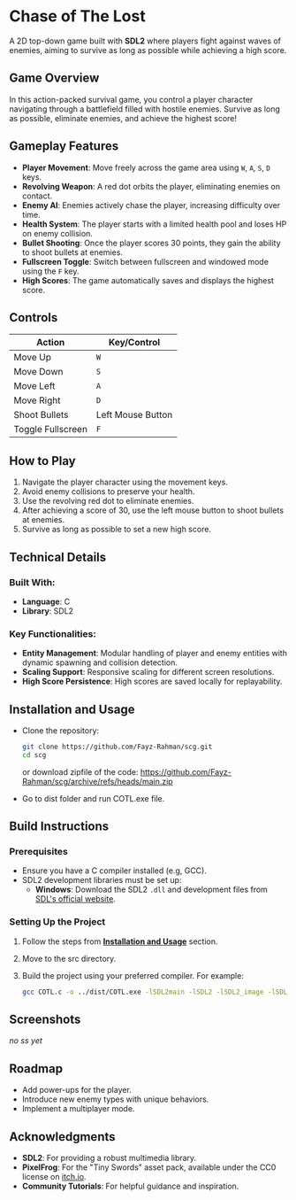 
# Chase of The Lost

A 2D top-down game built with **SDL2** where players fight against waves of enemies, aiming to survive as long as possible while achieving a high score.

## Game Overview

In this action-packed survival game, you control a player character navigating through a battlefield filled with hostile enemies. Survive as long as possible, eliminate enemies, and achieve the highest score!

## Gameplay Features

- **Player Movement**: Move freely across the game area using `W`, `A`, `S`, `D` keys.
- **Revolving Weapon**: A red dot orbits the player, eliminating enemies on contact.
- **Enemy AI**: Enemies actively chase the player, increasing difficulty over time.
- **Health System**: The player starts with a limited health pool and loses HP on enemy collision.
- **Bullet Shooting**: Once the player scores 30 points, they gain the ability to shoot bullets at enemies.
- **Fullscreen Toggle**: Switch between fullscreen and windowed mode using the `F` key.
- **High Scores**: The game automatically saves and displays the highest score.

## Controls

| Action             | Key/Control         |
|--------------------|---------------------|
| Move Up           | `W`                |
| Move Down         | `S`                |
| Move Left         | `A`                |
| Move Right        | `D`                |
| Shoot Bullets     | Left Mouse Button  |
| Toggle Fullscreen | `F`                |

## How to Play

1. Navigate the player character using the movement keys.
2. Avoid enemy collisions to preserve your health.
3. Use the revolving red dot to eliminate enemies. 
4. After achieving a score of 30, use the left mouse button to shoot bullets at enemies.
5. Survive as long as possible to set a new high score.

## Technical Details

### Built With:
- **Language**: C
- **Library**: SDL2

### Key Functionalities:
- **Entity Management**: Modular handling of player and enemy entities with dynamic spawning and collision detection.
- **Scaling Support**: Responsive scaling for different screen resolutions.
- **High Score Persistence**: High scores are saved locally for replayability.

## Installation and Usage
- Clone the repository:

    ```bash
    git clone https://github.com/Fayz-Rahman/scg.git
    cd scg
    ```
    or download zipfile of the code:
    https://github.com/Fayz-Rahman/scg/archive/refs/heads/main.zip

- Go to dist folder and run COTL.exe file.

## Build Instructions
### Prerequisites
- Ensure you have a C compiler installed (e.g, GCC).
- SDL2 development libraries must be set up:
  - **Windows**: Download the SDL2 `.dll` and development files from [SDL's official website](https://www.libsdl.org/download-2.0.php).

### Setting Up the Project
1. Follow the steps from [**Installation and Usage**](#installation-and-usage) section.

2. Move to the src directory.

3. Build the project using your preferred compiler. For example:

    ```bash
    gcc COTL.c -o ../dist/COTL.exe -lSDL2main -lSDL2 -lSDL2_image -lSDL2_ttf -mwindows
    ```

## Screenshots

*no ss yet*

## Roadmap

- Add power-ups for the player.
- Introduce new enemy types with unique behaviors.
- Implement a multiplayer mode.

## Acknowledgments

- **SDL2**: For providing a robust multimedia library.
- **PixelFrog**: For the "Tiny Swords" asset pack, available under the CC0 license on [itch.io](https://pixelfrog-assets.itch.io/tiny-swords).
- **Community Tutorials**: For helpful guidance and inspiration.
